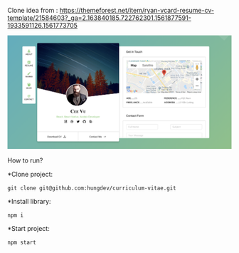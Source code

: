 Clone idea from : https://themeforest.net/item/ryan-vcard-resume-cv-template/21584603?_ga=2.163840185.722762301.1561877591-1933591126.1561773705

<img src="https://github.com/hungdev/curriculum-vitae/blob/master/demo-vcard.png?raw=true"/>

How to run?

*Clone project: 
```
git clone git@github.com:hungdev/curriculum-vitae.git
```

*Install library:
```
npm i
```

*Start project:
```
npm start
```